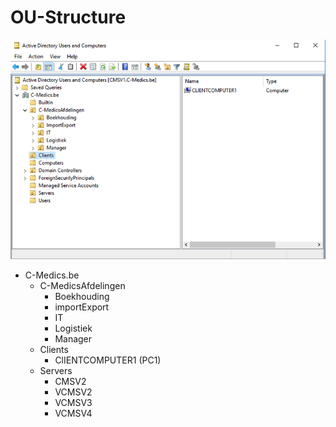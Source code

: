 # OU-Structure

![](../.gitbook/assets/screenshot-2018-11-13-at-11.00.51.png)

* C-Medics.be
  * C-MedicsAfdelingen
    * Boekhouding
    * importExport
    * IT
    * Logistiek
    * Manager
  * Clients
    * ClIENTCOMPUTER1 \(PC1\)
  * Servers
    * CMSV2
    * VCMSV2
    * VCMSV3
    * VCMSV4

